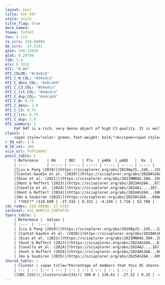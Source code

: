 ```yaml
---
layout: post
title: FoF 947
style: style
title_flag: true
more_names: 
fname: fof947
fov: 0.113
ra_icrs: 118.60896
de_icrs: -27.5161
glon: 244.32918
glat: 0.20798
r50: 3.4
plx: 0.3313
UTI: "0.80"
UTI_COLOR: "#c9e8c8"
UTI_C_N_COL: "#d4edca"
UTI_C_dens_COL: "#a6cab9"
UTI_C_C3_COL: "#d4edca"
UTI_C_lit_COL: "#d4edca"
UTI_C_dup_COL: "#a6cab9"
UTI_C_N: 0.75
UTI_C_dens: 1.0
UTI_C_C3: 0.75
UTI_C_lit: 0.75
UTI_C_dup: 1.0
UTI_summary: |
    FoF 947 is a rich, very dense object of high C3 quality. It is well-studied in the literature. This object shares a large percentage of members with a later reported entry.
class3: |
    <span style="color: green; font-weight: bold;">A</span><span style="color: #FFC300; font-weight: bold;">B</span>
r_50_val: 3.4
N_50_val: 108
scix_url: FoF%20947
posit_table: |
    | Reference    | RA    | DEC   | Plx  | pmRA  | pmDE   |  Rv  |
    | :---         | :---: | :---: | :---: | :---: | :---: | :---: |
    |[Liu & Pang (2019)](https://scixplorer.org/abs/2019ApJS..245...32L) | 118.604 | -27.529 | 0.34 | -4.259 | 3.725 | -- |
    |[Cantat-Gaudin et al. (2020)](https://scixplorer.org/abs/2020A%26A...640A...1C) | 118.61 | -27.518 | 0.333 | -4.264 | 3.683 | -- |
    |[Dias et al. (2021)](https://scixplorer.org/abs/2021MNRAS.504..356D) | 118.618 | -27.529 | 0.333 | -4.27 | 3.693 | 52.771 |
    |[Hunt & Reffert (2023)](https://scixplorer.org/abs/2023A%26A...673A.114H) | 118.61 | -27.512 | 0.33 | -4.25 | 3.697 | 55.145 |
    |[Cavallo et al. (2024)](https://scixplorer.org/abs/2024AJ....167...12C) | 118.62 | -27.518 | 0.329 | -- | -- | -- |
    |[Hunt & Reffert (2024)](https://scixplorer.org/abs/2024A%26A...686A..42H) | 118.61 | -27.512 | 0.33 | -4.25 | 3.697 | 55.145 |
    |[Hu & Soubiran (2025)](https://scixplorer.org/abs/2025A%26A...699A.246H) | 118.62 | -27.518 | -- | -- | -- | -- |
    | **UCC** |118.609 | -27.516 | 0.331 | -4.249 | 3.716 | 52.768 | 
cds_radec: 118.60896,-27.5161
carousel: UCC_HUNT23_CANTAT20
fpars_table: |
    | Reference |  Values |
    | :---  |  :---:  |
    | [Liu & Pang (2019)](https://scixplorer.org/abs/2019ApJS..245...32L) | `Age=2.51, Z=-0.75` |
    | [Cantat-Gaudin et al. (2020)](https://scixplorer.org/abs/2020A%26A...640A...1C) | `AVNN=1.22, DMNN=12.3, AgeNN=9.13` |
    | [Dias et al. (2021)](https://scixplorer.org/abs/2021MNRAS.504..356D) | `Av=1.504, Dist=2616, logage=9.163, [Fe/H]=-0.056` |
    | [Hunt & Reffert (2023)](https://scixplorer.org/abs/2023A%26A...673A.114H) | `AV50=1.298, diffAV50=1.18, MOD50=12.158, logAge50=9.078` |
    | [Cavallo et al. (2024)](https://scixplorer.org/abs/2024AJ....167...12C) | `AV50=1.15, dMod50=12.16, logAge50=9.2, [Fe/H]50=0.29` |
    | [Hunt & Reffert (2024)](https://scixplorer.org/abs/2024A%26A...686A..42H) | `MassJ=711.665` |
    | [Hu & Soubiran (2025)](https://scixplorer.org/abs/2025A%26A...699A.246H) | `MA22=-0.09, MA23f=-0.32, MA23g=-0.08, MZ23=-0.36, MK24=-0.28, MF24=-0.22` |
shared_table: |
    | Cluster | <span title="Percentage of members that this OC shares with the ones listed">%</span>   | RA   | DEC   | Plx   | pmRA  | pmDE  | Rv | UTI |
    | :-: | :-: |:-: | :-: | :-: | :-: | :-: | :-: | :-: |
    |[UBC 234](/_clusters/ubc234/)| 100.0 | 118.61 | -27.52 | 0.33 | -4.23 | 3.71 | 53.03 |0.2 |
---
```

